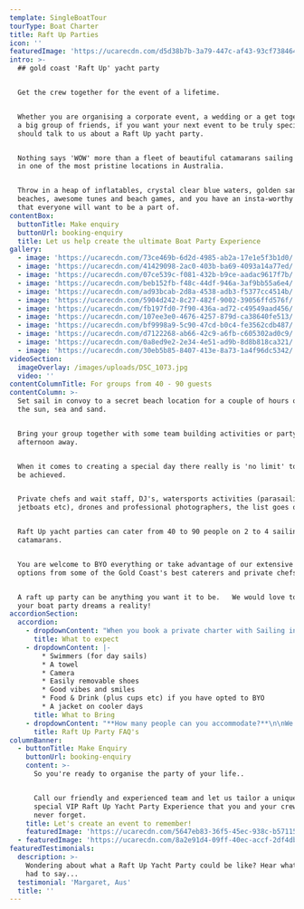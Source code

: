 ```yaml
---
template: SingleBoatTour
tourType: Boat Charter
title: Raft Up Parties
icon: ''
featuredImage: 'https://ucarecdn.com/d5d38b7b-3a79-447c-af43-93cf738464c2/'
intro: >-
  ## gold coast 'Raft Up' yacht party


  Get the crew together for the event of a lifetime.


  Whether you are organising a corporate event, a wedding or a get together with
  a big group of friends, if you want your next event to be truly special you
  should talk to us about a Raft Up yacht party.


  Nothing says 'WOW' more than a fleet of beautiful catamarans sailing together
  in one of the most pristine locations in Australia.


  Throw in a heap of inflatables, crystal clear blue waters, golden sandy
  beaches, awesome tunes and beach games, and you have an insta-worthy event
  that everyone will want to be a part of.
contentBox:
  buttonTitle: Make enquiry
  buttonUrl: booking-enquiry
  title: Let us help create the ultimate Boat Party Experience
gallery:
  - image: 'https://ucarecdn.com/73ce469b-6d2d-4985-ab2a-17e1e5f3b1d0/'
  - image: 'https://ucarecdn.com/41429098-2ac0-403b-ba69-4093a14a77ed/'
  - image: 'https://ucarecdn.com/07ce539c-f081-432b-b9ce-aadac9617f7b/'
  - image: 'https://ucarecdn.com/beb152fb-f48c-44df-946a-3af9bb55a6e4/'
  - image: 'https://ucarecdn.com/ad93bcab-2d8a-4538-adb3-f5377cc4514b/'
  - image: 'https://ucarecdn.com/5904d242-8c27-482f-9002-39056ffd576f/'
  - image: 'https://ucarecdn.com/fb197fd0-7f90-436a-ad72-c49549aad456/'
  - image: 'https://ucarecdn.com/107ee3e0-4676-4257-879d-ca38640fe513/'
  - image: 'https://ucarecdn.com/bf9998a9-5c90-47cd-b0c4-fe3562cdb487/'
  - image: 'https://ucarecdn.com/d7122268-ab66-42c9-a6fb-c605302ad0c9/'
  - image: 'https://ucarecdn.com/0a8ed9e2-2e34-4e51-ad9b-8d8b818ca321/'
  - image: 'https://ucarecdn.com/30eb5b85-8407-413e-8a73-1a4f96dc5342/'
videoSection:
  imageOverlay: /images/uploads/DSC_1073.jpg
  video: ''
contentColumnTitle: For groups from 40 - 90 guests
contentColumn: >-
  Set sail in convoy to a secret beach location for a couple of hours of fun in
  the sun, sea and sand.


  Bring your group together with some team building activities or party the
  afternoon away.


  When it comes to creating a special day there really is 'no limit' to what can
  be achieved.


  Private chefs and wait staff, DJ's, watersports activities (parasailing,
  jetboats etc), drones and professional photographers, the list goes on.


  Raft Up yacht parties can cater from 40 to 90 people on 2 to 4 sailing
  catamarans.


  You are welcome to BYO everything or take advantage of our extensive catering
  options from some of the Gold Coast's best caterers and private chefs.


  A raft up party can be anything you want it to be.   We would love to hep make
  your boat party dreams a reality!
accordionSection:
  accordion:
    - dropdownContent: "When you book a private charter with Sailing in Paradise you can expect a quality of service from years of experience in the industry but most of all your can expect a fun day (or evening) on the water that your group will love. Every day is different when you have your event on board Sailing In Paradise but one thing is for sure... you and your guests are in for one hell of a good time.\r\n\nYour guests will be invited to board their separate vessels at the marina before setting sail in convoy to an island location.   On the island your guests will be able to enjoy a range of activities including Beach Volleyball, Stand Up Paddleboards, Inflatables, Beach Cricket and more.   Raft Ups on anchor are also available on request."
      title: What to expect
    - dropdownContent: |-
        * Swimmers (for day sails)
        * A towel
        * Camera
        * Easily removable shoes
        * Good vibes and smiles
        * Food & Drink (plus cups etc) if you have opted to BYO
        * A jacket on cooler days
      title: What to Bring
    - dropdownContent: "**How many people can you accommodate?**\n\nWe have 4 sailing catamarans available which can carry a total of 90 guests.\n\n****\n\n**What is included?**\n\nEach boats comes with a skipper and crew member. Also included is ice, free use of paddleboards and inflatables, beach volleyball and cricket, and snorkeling gear.\n\n\n\n**Where do your boats depart from?**\r\n\nOur boats are berthed at D9 and D10 at Marina Mirage. Please see the 'contact us' page on our website for further details and a map. Marina Mirage is about 10 mins from Surfers and 15 mins from Broadbeach.\r\n\n\r\n\n**Where can I park?**\r\n\nThere is plentiful free parking underneath the Marina Mirage Shopping Centre which you are permitted to use.\r\n\n\r\n\n**What about other transport options?**\r\n\nThere are lots of ways to get to the boat! The most popular (and cost effective/convenient) if often via Maxi Taxis.\r\n\n\r\n\n**Can I BYO food and drink?**\r\n\nYes if you would like to bring your own food and drinks on board that is completely fine.\r\n\n\r\n\n**I am short on time can you please help me out with catering/drinks?**\r\n\nYes, we also offer catering and drinks service for your convenience. Please request our full catering list as advance bookings are required. We offer a range of catering options from grazing boards, to tapas and private chefs.\r\n\n\r\n\n**Do you have Eskies on board?**\r\n\nYes we do and we also provide ice. The eskies are very large and can be used for food or drink.\r\n\n\r\n\n**Where can we go on our charter?**\r\n\nWe operate in the calm, protected waters of the Gold Coast Broadwater. Where to go very much depends on what you would like to do and how long your boat charter is for so please feel free to discuss this with our team. In a 3 hour charter during the day our guests usually love a swim stop at Wavebreak Island where you can enjoy the range of island activities on board. Your skipper can make recommendations on the day, if you don't wish to swim you could also go up and sail around the millionaires mansions at Sovereign Islands.\r\n\nIn the evening we usually recommend sailing north to watch the sunset and returning to the southern part of the Broadwater to see the city lights after dark which are just beautiful.\r\n\n\r\n\n**Will I get seasick?**\r\n\nNope. We operate in the calm, protected waters of the Gold Coast Broadwater. We do not go\r offshore (into the open ocean) so we do not experience large waves. Our catamarans are very stable, and do not have the same side to side rocking motion as experienced by single hull vessels so you won't get seasick :-).\r\n\n\r\n\n**What happens if it rains?**\r\n\nFirst of all remember...a little rain doesn't stop a great time on our boats especially in the warm Gold Coast endless summer... But do rest assured that we have a very generous wet weather policy as we want you to enjoy your time on board the boat, so if there is torrential rain or storms at the time you will be able to cancel or reschedule your cruise. Please see the full booking policy provided with your invoice for full details or contact our team."
      title: Raft Up Party FAQ's
columnBanner:
  - buttonTitle: Make Enquiry
    buttonUrl: booking-enquiry
    content: >-
      So you're ready to organise the party of your life..


      Call our friendly and experienced team and let us tailor a unique and
      special VIP Raft Up Yacht Party Experience that you and your crew will
      never forget.
    title: Let's create an event to remember!
    featuredImage: 'https://ucarecdn.com/5647eb83-36f5-45ec-938c-b57115db0ee3/'
  - featuredImage: 'https://ucarecdn.com/8a2e91d4-09ff-40ec-accf-2df4db6cb858/'
featuredTestimonials:
  description: >-
    Wondering about what a Raft Up Yacht Party could be like? Hear what Margaret
    had to say...
  testimonial: 'Margaret, Aus'
  title: ''
---
```


